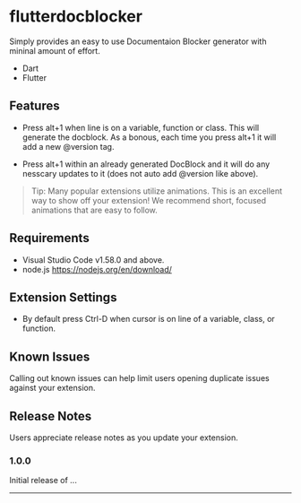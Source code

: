 # flutterdocblocker

Simply provides an easy to use Documentaion Blocker generator with mininal amount of effort.

+ Dart
+ Flutter

## Features

+ Press alt+1 when line is on a variable, function or class. This will generate the docblock. As a bonous, each time you press alt+1 it will add a new @version tag.

+ Press alt+1 within an already generated DocBlock and it will do any nesscary updates to it (does not auto add @version like above).

> Tip: Many popular extensions utilize animations. This is an excellent way to show off your extension! We recommend short, focused animations that are easy to follow.

## Requirements

+ Visual Studio Code v1.58.0 and above.
+ node.js <https://nodejs.org/en/download/>

## Extension Settings

+ By default press Ctrl-D when cursor is on line of a variable, class, or function.

## Known Issues

Calling out known issues can help limit users opening duplicate issues against your extension.

## Release Notes

Users appreciate release notes as you update your extension.

### 1.0.0

Initial release of ...

-----------------------------------------------------------------------------------------------------------
